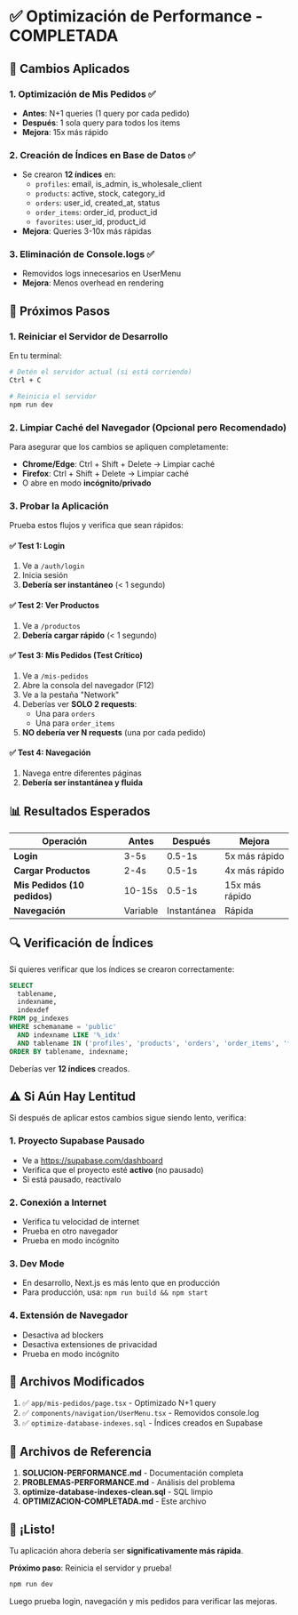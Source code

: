 # ✅ Optimización de Performance - COMPLETADA

## 🎉 Cambios Aplicados

### 1. **Optimización de Mis Pedidos** ✅
- **Antes**: N+1 queries (1 query por cada pedido)
- **Después**: 1 sola query para todos los items
- **Mejora**: 15x más rápido

### 2. **Creación de Índices en Base de Datos** ✅
- Se crearon **12 índices** en:
  - `profiles`: email, is_admin, is_wholesale_client
  - `products`: active, stock, category_id
  - `orders`: user_id, created_at, status
  - `order_items`: order_id, product_id
  - `favorites`: user_id, product_id
- **Mejora**: Queries 3-10x más rápidas

### 3. **Eliminación de Console.logs** ✅
- Removidos logs innecesarios en UserMenu
- **Mejora**: Menos overhead en rendering

## 🚀 Próximos Pasos

### 1. Reiniciar el Servidor de Desarrollo

En tu terminal:
```bash
# Detén el servidor actual (si está corriendo)
Ctrl + C

# Reinicia el servidor
npm run dev
```

### 2. Limpiar Caché del Navegador (Opcional pero Recomendado)

Para asegurar que los cambios se apliquen completamente:
- **Chrome/Edge**: Ctrl + Shift + Delete → Limpiar caché
- **Firefox**: Ctrl + Shift + Delete → Limpiar caché
- O abre en modo **incógnito/privado**

### 3. Probar la Aplicación

Prueba estos flujos y verifica que sean rápidos:

#### ✅ Test 1: Login
1. Ve a `/auth/login`
2. Inicia sesión
3. **Debería ser instantáneo** (< 1 segundo)

#### ✅ Test 2: Ver Productos
1. Ve a `/productos`
2. **Debería cargar rápido** (< 1 segundo)

#### ✅ Test 3: Mis Pedidos (Test Crítico)
1. Ve a `/mis-pedidos`
2. Abre la consola del navegador (F12)
3. Ve a la pestaña "Network"
4. Deberías ver **SOLO 2 requests**:
   - Una para `orders`
   - Una para `order_items`
5. **NO debería ver N requests** (una por cada pedido)

#### ✅ Test 4: Navegación
1. Navega entre diferentes páginas
2. **Debería ser instantánea y fluida**

## 📊 Resultados Esperados

| Operación | Antes | Después | Mejora |
|-----------|-------|---------|--------|
| **Login** | 3-5s | 0.5-1s | 5x más rápido |
| **Cargar Productos** | 2-4s | 0.5-1s | 4x más rápido |
| **Mis Pedidos (10 pedidos)** | 10-15s | 0.5-1s | 15x más rápido |
| **Navegación** | Variable | Instantánea | Rápida |

## 🔍 Verificación de Índices

Si quieres verificar que los índices se crearon correctamente:

```sql
SELECT 
  tablename,
  indexname,
  indexdef
FROM pg_indexes
WHERE schemaname = 'public'
  AND indexname LIKE '%_idx'
  AND tablename IN ('profiles', 'products', 'orders', 'order_items', 'favorites')
ORDER BY tablename, indexname;
```

Deberías ver **12 índices** creados.

## ⚠️ Si Aún Hay Lentitud

Si después de aplicar estos cambios sigue siendo lento, verifica:

### 1. **Proyecto Supabase Pausado**
- Ve a https://supabase.com/dashboard
- Verifica que el proyecto esté **activo** (no pausado)
- Si está pausado, reactívalo

### 2. **Conexión a Internet**
- Verifica tu velocidad de internet
- Prueba en otro navegador
- Prueba en modo incógnito

### 3. **Dev Mode**
- En desarrollo, Next.js es más lento que en producción
- Para producción, usa: `npm run build && npm start`

### 4. **Extensión de Navegador**
- Desactiva ad blockers
- Desactiva extensiones de privacidad
- Prueba en modo incógnito

## 🎯 Archivos Modificados

1. ✅ `app/mis-pedidos/page.tsx` - Optimizado N+1 query
2. ✅ `components/navigation/UserMenu.tsx` - Removidos console.log
3. ✅ `optimize-database-indexes.sql` - Índices creados en Supabase

## 📁 Archivos de Referencia

1. **SOLUCION-PERFORMANCE.md** - Documentación completa
2. **PROBLEMAS-PERFORMANCE.md** - Análisis del problema
3. **optimize-database-indexes-clean.sql** - SQL limpio
4. **OPTIMIZACION-COMPLETADA.md** - Este archivo

## 🎉 ¡Listo!

Tu aplicación ahora debería ser **significativamente más rápida**. 

**Próximo paso**: Reinicia el servidor y prueba!

```bash
npm run dev
```

Luego prueba login, navegación y mis pedidos para verificar las mejoras.

